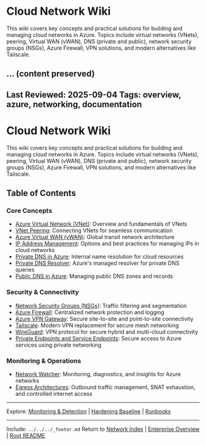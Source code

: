 ﻿---
Last Reviewed: 2025-09-04
Tags: overview, azure, networking
---
# Cloud Network Wiki

This wiki covers key concepts and practical solutions for building and managing cloud networks in Azure. Topics include virtual networks (VNets), peering, Virtual WAN (vWAN), DNS (private and public), network security groups (NSGs), Azure Firewall, VPN solutions, and modern alternatives like Tailscale.

... (content preserved)
---
Last Reviewed: 2025-09-04
Tags: overview, azure, networking, documentation
---
# Cloud Network Wiki

This wiki covers key concepts and practical solutions for building and managing cloud networks in Azure. Topics include virtual networks (VNets), peering, Virtual WAN (vWAN), DNS (private and public), network security groups (NSGs), Azure Firewall, VPN solutions, and modern alternatives like Tailscale.

## Table of Contents

### Core Concepts
- [Azure Virtual Network (VNet)](vnets.md): Overview and fundamentals of VNets
- [VNet Peering](vnet-peering.md): Connecting VNets for seamless communication
- [Azure Virtual WAN (vWAN)](../architecture/vwan.md): Global transit network architecture
- [IP Address Management](../governance/ip-address-management.md): Options and best practices for managing IPs in cloud networks
- [Private DNS in Azure](../dns/private-dns.md): Internal name resolution for cloud resources
- [Private DNS Resolver](../dns/private-dns-resolver.md): Azure's managed resolver for private DNS queries
- [Public DNS in Azure](../dns/public-dns.md): Managing public DNS zones and records

### Security & Connectivity
- [Network Security Groups (NSGs)](../security/nsgs.md): Traffic filtering and segmentation
- [Azure Firewall](../security/azure-firewall.md): Centralized network protection and logging
- [Azure VPN Gateway](../integration/azure-vpn.md): Secure site-to-site and point-to-site connectivity
- [Tailscale](../tools/tailscale.md): Modern VPN replacement for secure mesh networking
- [WireGuard](../tools/wireguard.md): VPN protocol for secure hybrid and multi-cloud connectivity
- [Private Endpoints and Service Endpoints](../architecture/private-endpoints-and-service-endpoints.md): Secure access to Azure services using private networking

### Monitoring & Operations
- [Network Watcher](../tools/network-watcher.md): Monitoring, diagnostics, and insights for Azure networks
- [Egress Architectures](../architecture/egress-architecture.md): Outbound traffic management, SNAT exhaustion, and controlled internet access

---

Explore: [Monitoring & Detection](../monitoring/network-identity-monitoring.md) | [Hardening Baseline](../hardening/cloud-network-hardening.md) | [Runbooks](../runbooks/runbooks-cloud-network.md)

---
Include: `../../../_footer.md`
Return to [Network Index](../_index.md) | [Enterprise Overview](../_index.md) | [Root README](../../README.md)
